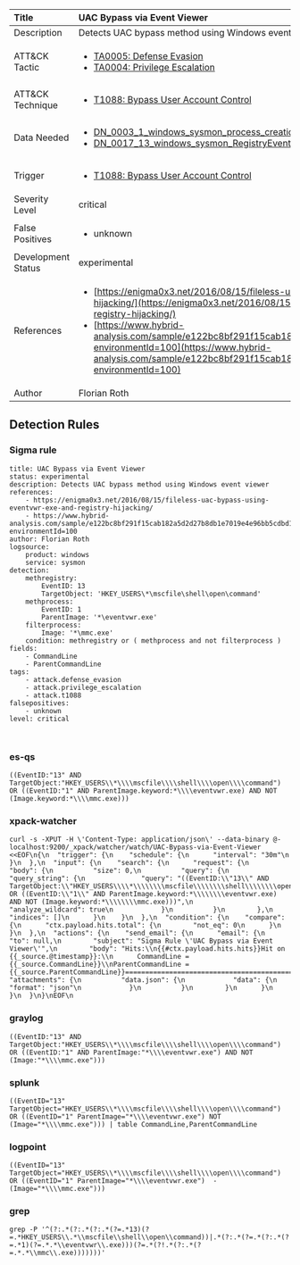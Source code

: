 | Title                | UAC Bypass via Event Viewer                                                                                                                                                 |
|:---------------------|:------------------------------------------------------------------------------------------------------------------------------------------------------------|
| Description          | Detects UAC bypass method using Windows event viewer                                                                                                                                           |
| ATT&amp;CK Tactic    | <ul><li>[TA0005: Defense Evasion](https://attack.mitre.org/tactics/TA0005)</li><li>[TA0004: Privilege Escalation](https://attack.mitre.org/tactics/TA0004)</li></ul>  |
| ATT&amp;CK Technique | <ul><li>[T1088: Bypass User Account Control](https://attack.mitre.org/techniques/T1088)</li></ul>                             |
| Data Needed          | <ul><li>[DN_0003_1_windows_sysmon_process_creation](../Data_Needed/DN_0003_1_windows_sysmon_process_creation.md)</li><li>[DN_0017_13_windows_sysmon_RegistryEvent](../Data_Needed/DN_0017_13_windows_sysmon_RegistryEvent.md)</li></ul>                                                         |
| Trigger              | <ul><li>[T1088: Bypass User Account Control](../Triggers/T1088.md)</li></ul>  |
| Severity Level       | critical                                                                                                                                                 |
| False Positives      | <ul><li>unknown</li></ul>                                                                  |
| Development Status   | experimental                                                                                                                                                |
| References           | <ul><li>[https://enigma0x3.net/2016/08/15/fileless-uac-bypass-using-eventvwr-exe-and-registry-hijacking/](https://enigma0x3.net/2016/08/15/fileless-uac-bypass-using-eventvwr-exe-and-registry-hijacking/)</li><li>[https://www.hybrid-analysis.com/sample/e122bc8bf291f15cab182a5d2d27b8db1e7019e4e96bb5cdbd1dfe7446f3f51f?environmentId=100](https://www.hybrid-analysis.com/sample/e122bc8bf291f15cab182a5d2d27b8db1e7019e4e96bb5cdbd1dfe7446f3f51f?environmentId=100)</li></ul>                                                          |
| Author               | Florian Roth                                                                                                                                                |


## Detection Rules

### Sigma rule

```
title: UAC Bypass via Event Viewer
status: experimental
description: Detects UAC bypass method using Windows event viewer
references:
    - https://enigma0x3.net/2016/08/15/fileless-uac-bypass-using-eventvwr-exe-and-registry-hijacking/
    - https://www.hybrid-analysis.com/sample/e122bc8bf291f15cab182a5d2d27b8db1e7019e4e96bb5cdbd1dfe7446f3f51f?environmentId=100
author: Florian Roth
logsource:
    product: windows
    service: sysmon
detection:
    methregistry:
        EventID: 13
        TargetObject: 'HKEY_USERS\*\mscfile\shell\open\command'
    methprocess:
        EventID: 1
        ParentImage: '*\eventvwr.exe'
    filterprocess:
        Image: '*\mmc.exe'
    condition: methregistry or ( methprocess and not filterprocess )
fields:
    - CommandLine
    - ParentCommandLine
tags:
    - attack.defense_evasion
    - attack.privilege_escalation
    - attack.t1088
falsepositives:
    - unknown
level: critical



```




### es-qs
    
```
((EventID:"13" AND TargetObject:"HKEY_USERS\\*\\\\mscfile\\\\shell\\\\open\\\\command") OR ((EventID:"1" AND ParentImage.keyword:*\\\\eventvwr.exe) AND NOT (Image.keyword:*\\\\mmc.exe)))
```


### xpack-watcher
    
```
curl -s -XPUT -H \'Content-Type: application/json\' --data-binary @- localhost:9200/_xpack/watcher/watch/UAC-Bypass-via-Event-Viewer <<EOF\n{\n  "trigger": {\n    "schedule": {\n      "interval": "30m"\n    }\n  },\n  "input": {\n    "search": {\n      "request": {\n        "body": {\n          "size": 0,\n          "query": {\n            "query_string": {\n              "query": "((EventID:\\"13\\" AND TargetObject:\\"HKEY_USERS\\\\*\\\\\\\\mscfile\\\\\\\\shell\\\\\\\\open\\\\\\\\command\\") OR ((EventID:\\"1\\" AND ParentImage.keyword:*\\\\\\\\eventvwr.exe) AND NOT (Image.keyword:*\\\\\\\\mmc.exe)))",\n              "analyze_wildcard": true\n            }\n          }\n        },\n        "indices": []\n      }\n    }\n  },\n  "condition": {\n    "compare": {\n      "ctx.payload.hits.total": {\n        "not_eq": 0\n      }\n    }\n  },\n  "actions": {\n    "send_email": {\n      "email": {\n        "to": null,\n        "subject": "Sigma Rule \'UAC Bypass via Event Viewer\'",\n        "body": "Hits:\\n{{#ctx.payload.hits.hits}}Hit on {{_source.@timestamp}}:\\n      CommandLine = {{_source.CommandLine}}\\nParentCommandLine = {{_source.ParentCommandLine}}================================================================================\\n{{/ctx.payload.hits.hits}}",\n        "attachments": {\n          "data.json": {\n            "data": {\n              "format": "json"\n            }\n          }\n        }\n      }\n    }\n  }\n}\nEOF\n
```


### graylog
    
```
((EventID:"13" AND TargetObject:"HKEY_USERS\\*\\\\mscfile\\\\shell\\\\open\\\\command") OR ((EventID:"1" AND ParentImage:"*\\\\eventvwr.exe") AND NOT (Image:"*\\\\mmc.exe")))
```


### splunk
    
```
((EventID="13" TargetObject="HKEY_USERS\\*\\\\mscfile\\\\shell\\\\open\\\\command") OR ((EventID="1" ParentImage="*\\\\eventvwr.exe") NOT (Image="*\\\\mmc.exe"))) | table CommandLine,ParentCommandLine
```


### logpoint
    
```
((EventID="13" TargetObject="HKEY_USERS\\*\\\\mscfile\\\\shell\\\\open\\\\command") OR ((EventID="1" ParentImage="*\\\\eventvwr.exe")  -(Image="*\\\\mmc.exe")))
```


### grep
    
```
grep -P '^(?:.*(?:.*(?:.*(?=.*13)(?=.*HKEY_USERS\\.*\\mscfile\\shell\\open\\command))|.*(?:.*(?=.*(?:.*(?=.*1)(?=.*.*\\eventvwr\\.exe)))(?=.*(?!.*(?:.*(?=.*.*\\mmc\\.exe)))))))'
```



